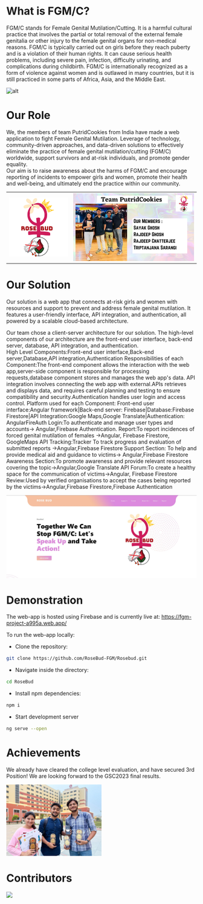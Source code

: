 # What is FGM/C?
FGM/C stands for Female Genital Mutilation/Cutting. It is a harmful cultural practice that involves the partial or total removal of the external female genitalia or other injury to the female genital organs for non-medical reasons. FGM/C is typically carried out on girls before they reach puberty and is a violation of their human rights. It can cause serious health problems, including severe pain, infection, difficulty urinating, and complications during childbirth. FGM/C is internationally recognized as a form of violence against women and is outlawed in many countries, but it is still practiced in some parts of Africa, Asia, and the Middle East.

![alt](https://www.endfgm.eu/editor/images/2020/11/4_types_of_FGM_visual_2.jpeg)

# Our Role
We, the members of team PutridCookies from India have made a web application to fight Female Genital Mutilation. 
Leverage of technology, community-driven approaches, and data-driven solutions to effectively eliminate the practice of female genital mutilation/cutting (FGM/C) worldwide, support survivors and at-risk individuals, and promote gender equality.	
Our aim is to raise awareness about the harms of FGM/C and encourage reporting of incidents to empower girls and women, promote their health and well-being, and ultimately end the practice within our community.

|                                |                                  |
|--------------------------------|----------------------------------|
![](https://github.com/RoseBud-FGM/RoseBud/blob/main/src/assets/images/app-logo.png) | ![](https://github.com/RoseBud-FGM/RoseBud/blob/main/src/assets/images/team_avatar.png)

# Our Solution
Our solution is a web app that connects at-risk girls and women with resources and support to prevent and address female genital mutilation. It features a user-friendly interface, API integration, and authentication, all powered by a scalable cloud-based architecture.

Our team chose a client-server architecture for our solution. The high-level components of our architecture are the front-end user interface, back-end server, database, API integration, and authentication.  
High Level Components:Front-end user interface,Back-end server,Database,API integration,Authentication 
Responsibilities of each Component:The front-end component allows the interaction with the web app,server-side component is responsible for processing requests,database component stores and manages the web app's data. API integration involves connecting the web app with external.APIs retrieves and displays data, and requires careful planning and testing to ensure compatibility and security.Authentication handles user login and access control. 
Platform used for each Component: Front-end user interface:Angular framework|Back-end server: Firebase|Database:Firebase Firestore|API Integration:Google Maps,Google Translate|Authentication: AngularFireAuth
Login:To authenticate and manage user types and accounts-> Angular,Firebase Authentication.
Report:To report incidences of forced genital mutilation of females ->Angular, Firebase Firestore, GoogleMaps API
Tracking:Tracker To track progress and evaluation of submitted reports ->Angular,Firebase Firestore
Support Section: To help and provide medical aid and guidance to victims-> Angular,Firebase Firestore
Awareness Section:To promote awareness and provide relevant resources covering the topic->Angular,Google Translate API
Forum:To create a healthy space for the communication of victims->Angular, Firebase Firestore
Review:Used by verified organisations to accept the cases being reported by the victims->Angular,Firebase Firestore,Firebase Authentication 

<img src="https://github.com/RoseBud-FGM/RoseBud/blob/main/src/assets/images/website.jpg" style=""></img>


# Demonstration
The web-app is hosted using Firebase and is currently live at: https://fgm-project-a995a.web.app/

To run the web-app locally:

- Clone the repository:
```bash
git clone https://github.com/RoseBud-FGM/Rosebud.git
```
- Navigate inside the directory:
```bash
cd RoseBud
```
- Install npm dependencies:
```bash
npm i
```
- Start development server
```bash
ng serve --open
```
# Achievements
<p>We already have cleared the college level evaluation, and have secured 3rd Position! We are looking forward to the GSC2023 final results.</p>
<img src="https://github.com/RoseBud-FGM/RoseBud/blob/main/src/assets/images/winners.jpeg" style="width: 50%;"></img>

# Contributors

<p align="left">
  <a href="https://github.com/RoseBud-FGM/RoseBud/graphs/contributors">
  <img src="https://contrib.rocks/image?repo=RoseBud-FGM/RoseBud" />
</a></p>
